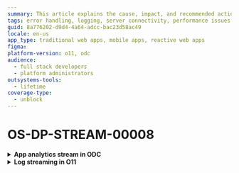 ```yaml
---
summary: This article explains the cause, impact, and recommended action for a resource exhausted error that occurs while connecting to the destination server.
tags: error handling, logging, server connectivity, performance issues, application monitoring
guid: 8a776202-d9d4-4a64-adcc-bac23d58ac49
locale: en-us
app_type: traditional web apps, mobile apps, reactive web apps
figma:
platform-version: o11, odc
audience:
  - full stack developers
  - platform administrators
outsystems-tools:
  - lifetime
coverage-type:
  - unblock
---
```


# OS-DP-STREAM-00008

<details>
<summary> <strong> App analytics stream in ODC</strong></summary>

## Error message

`There was a 'resource exhausted' response from your destination server.`

## Cause

The error occurs when testing the connection and the destination server responds with a gRPC 8 (Resource exhausted) error.

## Impact

Unable to establish a connection with the destination server. Therefore, observability data isn't streamed to the destination.

## Recommended action

Check if the APM tool works correctly and re-establish the connection.

</details>

<details>
<summary> <strong> Log streaming in O11</strong></summary>

## Error message

`There was a 'resource exhausted' response from your destination server.`

## Cause

The error occurs when testing the connection after [Configuring the log streaming service in LifeTime](https://www.outsystems.com/tk/redirect?g=172ac547-add4-4cc5-9adf-d72fbe379d35) or when checking Log Streaming health and the destination server responds with a gRPC 8 (Resource exhausted) error.

## Impact

Unable to establish a connection with the destination server. Therefore, logs aren't streamed to the destination.

## Recommended action

Check if the APM tool works correctly and re-establish the connection.

</details>
